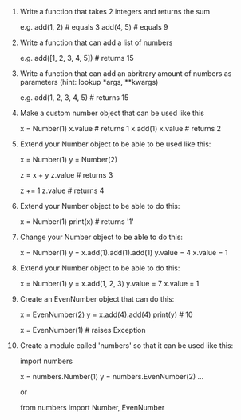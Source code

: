 1. Write a function that takes 2 integers and returns the sum

    e.g. add(1, 2) # equals 3
         add(4, 5) # equals 9

2. Write a function that can add a list of numbers

    e.g. add([1, 2, 3, 4, 5]) # returns 15


3. Write a function that can add an abritrary amount of numbers as parameters (hint: lookup *args, **kwargs)

    e.g. add(1, 2, 3, 4, 5) # returns 15


4. Make a custom number object that can be used like this

    x = Number(1)
    x.value # returns 1
    x.add(1)
    x.value # returns 2


5. Extend your Number object to be able to be used like this:

    x = Number(1)
    y = Number(2)

    z = x + y
    z.value   # returns 3

    z += 1
    z.value  # returns 4


6. Extend your Number object to be able to do this:

    x = Number(1)
    print(x)  # returns '1'


7. Change your Number object to be able to do this:

    x = Number(1)
    y = x.add(1).add(1).add(1)
    y.value = 4
    x.value = 1


8. Extend your Number object to be able to do this:

    x = Number(1)
    y = x.add(1, 2, 3)
    y.value = 7
    x.value = 1


9. Create an EvenNumber object that can do this:

    x = EvenNumber(2)
    y = x.add(4).add(4)
    print(y) # 10

    x = EvenNumber(1) # raises Exception


10. Create a module called 'numbers' so that it can be used like this:

    import numbers

    x = numbers.Number(1)
    y = numbers.EvenNumber(2)
    ...

    or

    from numbers import Number, EvenNumber

